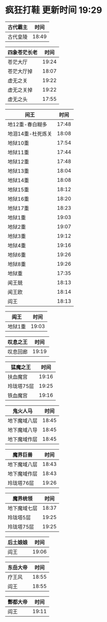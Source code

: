 # 疯狂打鞋 更新时间 19:29

| 古代霸主   | 时间    |
|--------|-------|
| 古代皇陵 | 18:49 |

| 四象苍茫长老   | 时间    |
|--------|-------|
| 苍茫大厅 | 19:24 |
| 苍茫大厅掉 | 18:07 |
| 虚无之关 | 19:22 |
| 虚无之关掉 | 19:22 |
| 虚无之头 | 17:55 |

| 间王   | 时间    |
|--------|-------|
| 地12重-春白糊多 | 17:48 |
| 地泪14重-杜死炼关 | 18:08 |
| 地狱10重 | 17:54 |
| 地狱11重 | 17:44 |
| 地狱12重 | 17:48 |
| 地狱13重 | 18:04 |
| 地狱14重 | 18:08 |
| 地狱15重 | 18:12 |
| 地狱16重 | 18:20 |
| 地狱17重 | 18:23 |
| 地狱1重 | 19:03 |
| 地狱2重 | 19:07 |
| 地狱3重 | 19:12 |
| 地狱4重 | 19:16 |
| 地狱6重 | 19:26 |
| 地狱8重 | 19:26 |
| 地狱重 | 17:35 |
| 闻王兢 | 18:13 |
| 闻王欧 | 18:14 |
| 阎王 | 18:13 |

| 阎王   | 时间    |
|--------|-------|
| 地狱1重 | 19:03 |

| 叹息之王   | 时间    |
|--------|-------|
| 叹息回廊 | 19:19 |

| 猛魔之王   | 时间    |
|--------|-------|
| 扶血魔宫 | 19:16 |
| 玲珑塔75层 | 19:25 |
| 铁血魔宫 | 19:16 |

| 鬼火人马   | 时间    |
|--------|-------|
| 地下魔域八层 | 18:45 |
| 地下魔域八导 | 18:45 |
| 地下魔域作层 | 18:45 |

| 魔界巨兽   | 时间    |
|--------|-------|
| 地下魔域八层 | 18:43 |
| 地下魔域作层 | 18:43 |
| 玲珑塔76层 | 19:26 |

| 魔界统领   | 时间    |
|--------|-------|
| 地下魔域七层 | 18:37 |
| 玲珑塔5层 | 19:25 |
| 玲珑塔75层 | 19:25 |

| 后土娘娘   | 时间    |
|--------|-------|
| 阎王 | 19:06 |

| 东岳大帝   | 时间    |
|--------|-------|
| 疗王风 | 18:55 |
| 阎王 | 18:55 |

| 酆都大帝   | 时间    |
|--------|-------|
| 阎王 | 19:11 |